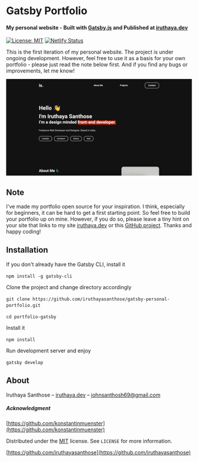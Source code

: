 # Gatsby Portfolio
#### My personal website - Built with [Gatsby.js](https://www.gatsbyjs.org/) and Published at [iruthaya.dev](https://iruthaya.netlify.app/)
[![License: MIT](https://img.shields.io/badge/License-MIT-blue.svg)](https://opensource.org/licenses/MIT) [![Netlify Status](https://api.netlify.com/api/v1/badges/c0f9e111-12d6-426d-87fa-3450d7052da6/deploy-status)](https://app.netlify.com/sites/fervent-hamilton-17c92d/deploys)

This is the first iteration of my personal website. The project is under ongoing development. However, feel free to use it as a basis for your own portfolio - please just read the note below first. And if you find any bugs or improvements, let me know!

![iruthaya.dev Screenshot](./screenshot.png)

## Note
I've made my portfolio open source for your inspiration. I think, especially for beginners, it can be hard to get a first starting point. So feel free to build your portfolio up on mine. However, if you do so, please leave a tiny hint on your site that links to my site [iruthaya.dev](https://iruthaya.netlify.app/) or this [GitHub project](https://github.com/iruthayasanthose/gatsby-personal-portfolio). Thanks and happy coding!

## Installation
If you don't already have the Gatsby CLI, install it

  ```npm install -g gatsby-cli```

Clone the project and change directory accordingly

  ```git clone https://github.com/iruthayasanthose/gatsby-personal-portfolio.git```
  
  ```cd portfolio-gatsby```

Install it

  ```npm install```

Run development server and enjoy

  ```gatsby develop```

## About

Iruthaya Santhose – [iruthaya.dev](https://iruthaya.netlify.app/) – [johnsanthosh69@gmail.com](mailto:johnsanthosh69@gmail.com)

##### Acknowledgment

[https://github.com/konstantinmuenster](https://github.com/konstantinmuenster)

Distributed under the [MIT](http://showalicense.com/?fullname=Konstantin+M%C3%BCnster&year=2019#license-mit) license. 
See ``LICENSE`` for more information.

[https://github.com/iruthayasanthose](https://github.com/iruthayasanthose)


